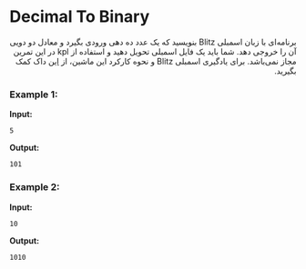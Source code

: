 <style> @import url('https://fonts.googleapis.com/css2?family=Lateef&display=swap'); </style>

# Decimal To Binary

<div dir="rtl">

برنامه‌ای با زبان اسمبلی Blitz بنویسید که یک عدد ده دهی ورودی بگیرد و معادل دو دویی آن را خروجی دهد. شما باید یک فایل اسمبلی تحویل دهید و استفاده از kpl در این تمرین مجاز نمی‌باشد.
برای یادگیری اسمبلی Blitz و نحوه کارکرد این ماشین، از [این](https://blitzosproject.github.io/BlitzDoc/BlitzArchitecture.pdf) داک کمک بگیرید.
</div>

### Example 1:

**Input:**

```
5
```

**Output:**

```
101
```

### Example 2:

**Input:**

```
10
```
**Output:**

```
1010
```
